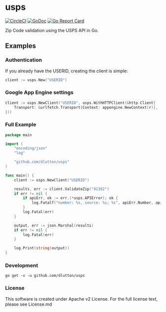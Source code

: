 # usps
[![CircleCI](https://circleci.com/gh/dlutton/usps.svg?style=svg)](https://circleci.com/gh/dlutton/usps)
[![GoDoc](https://godoc.org/github.com/gopher/gopher?status.svg)](https://godoc.org/github.com/dlutton/usps)
[![Go Report Card](https://goreportcard.com/badge/github.com/gopheracademy/gopher)](https://goreportcard.com/report/github.com/dlutton/usps)

Zip Code validation using the USPS API in Go.

## Examples

### Authentication

If you already have the USERID, creating the client is simple:

```go
client := usps.New("USERID")
```

### Google App Engine settings

```go
client := usps.NewClient("USERID", usps.WithHTTPClient(&http.Client{
	Transport: &urlfetch.Transport{Context: appengine.NewContext(r)},
}))
```

### Full Example

```go
package main

import (
	"encoding/json"
	"log"

	"github.com/dlutton/usps"
)

func main() {
	client := usps.NewClient("USERID")

	results, err := client.ValidateZip("91362")
	if err != nil {
		if apiErr, ok := err.(*usps.APIError); ok {
			log.Fatalf("number: %s, source: %s; %s", apiErr.Number, apiErr.Source, apiErr.Description)
		}
		log.Fatal(err)
	}

	output, err := json.Marshal(results)
	if err != nil {
		log.Fatal(err)
	}

	log.Print(string(output))
}
```

### Development

```
go get -v -u github.com/dlutton/usps
```

### License

This software is created under Apache v2 License. For the full license text, please see License.md
